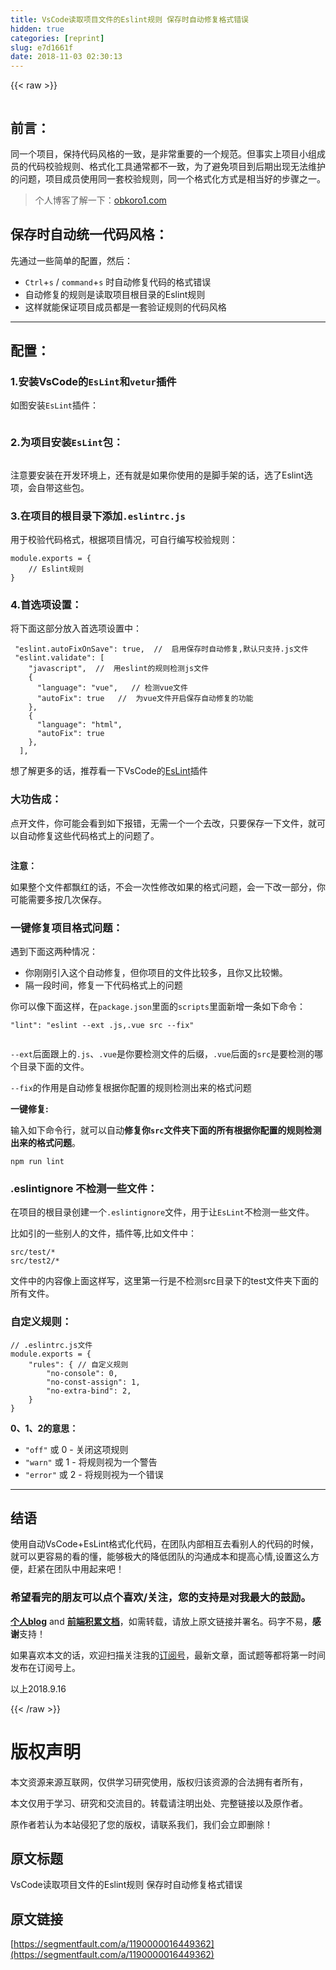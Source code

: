 ```yaml
---
title: VsCode读取项目文件的Eslint规则 保存时自动修复格式错误
hidden: true
categories: [reprint]
slug: e7d1661f
date: 2018-11-03 02:30:13
---
```


{{< raw >}}
<p><span class="img-wrap"><img data-src="/img/remote/1460000016449365?w=972&amp;h=648" src="https://static.alili.tech/img/remote/1460000016449365?w=972&amp;h=648" alt="" title="" style="cursor:pointer;display:inline"></span></p><h2 id="articleHeader0">&#x524D;&#x8A00;&#xFF1A;</h2><p>&#x540C;&#x4E00;&#x4E2A;&#x9879;&#x76EE;&#xFF0C;&#x4FDD;&#x6301;&#x4EE3;&#x7801;&#x98CE;&#x683C;&#x7684;&#x4E00;&#x81F4;&#xFF0C;&#x662F;&#x975E;&#x5E38;&#x91CD;&#x8981;&#x7684;&#x4E00;&#x4E2A;&#x89C4;&#x8303;&#x3002;&#x4F46;&#x4E8B;&#x5B9E;&#x4E0A;&#x9879;&#x76EE;&#x5C0F;&#x7EC4;&#x6210;&#x5458;&#x7684;&#x4EE3;&#x7801;&#x6821;&#x9A8C;&#x89C4;&#x5219;&#x3001;&#x683C;&#x5F0F;&#x5316;&#x5DE5;&#x5177;&#x901A;&#x5E38;&#x90FD;&#x4E0D;&#x4E00;&#x81F4;&#xFF0C;&#x4E3A;&#x4E86;&#x907F;&#x514D;&#x9879;&#x76EE;&#x5230;&#x540E;&#x671F;&#x51FA;&#x73B0;&#x65E0;&#x6CD5;&#x7EF4;&#x62A4;&#x7684;&#x95EE;&#x9898;&#xFF0C;&#x9879;&#x76EE;&#x6210;&#x5458;&#x4F7F;&#x7528;&#x540C;&#x4E00;&#x5957;&#x6821;&#x9A8C;&#x89C4;&#x5219;&#xFF0C;&#x540C;&#x4E00;&#x4E2A;&#x683C;&#x5F0F;&#x5316;&#x65B9;&#x5F0F;&#x662F;&#x76F8;&#x5F53;&#x597D;&#x7684;&#x6B65;&#x9AA4;&#x4E4B;&#x4E00;&#x3002;</p><blockquote>&#x4E2A;&#x4EBA;&#x535A;&#x5BA2;&#x4E86;&#x89E3;&#x4E00;&#x4E0B;&#xFF1A;<a href="http://obkoro1.com/" rel="nofollow noreferrer" target="_blank">obkoro1.com</a></blockquote><h2 id="articleHeader1">&#x4FDD;&#x5B58;&#x65F6;&#x81EA;&#x52A8;&#x7EDF;&#x4E00;&#x4EE3;&#x7801;&#x98CE;&#x683C;&#xFF1A;</h2><p>&#x5148;&#x901A;&#x8FC7;&#x4E00;&#x4E9B;&#x7B80;&#x5355;&#x7684;&#x914D;&#x7F6E;&#xFF0C;&#x7136;&#x540E;&#xFF1A;</p><ul><li><code>Ctrl</code>+<code>s</code> / <code>command</code>+<code>s</code> &#x65F6;&#x81EA;&#x52A8;&#x4FEE;&#x590D;&#x4EE3;&#x7801;&#x7684;&#x683C;&#x5F0F;&#x9519;&#x8BEF;</li><li>&#x81EA;&#x52A8;&#x4FEE;&#x590D;&#x7684;&#x89C4;&#x5219;&#x662F;&#x8BFB;&#x53D6;&#x9879;&#x76EE;&#x6839;&#x76EE;&#x5F55;&#x7684;Eslint&#x89C4;&#x5219;</li><li>&#x8FD9;&#x6837;&#x5C31;&#x80FD;&#x4FDD;&#x8BC1;&#x9879;&#x76EE;&#x6210;&#x5458;&#x90FD;&#x662F;&#x4E00;&#x5957;&#x9A8C;&#x8BC1;&#x89C4;&#x5219;&#x7684;&#x4EE3;&#x7801;&#x98CE;&#x683C;</li></ul><hr><h2 id="articleHeader2">&#x914D;&#x7F6E;&#xFF1A;</h2><h3 id="articleHeader3">1.&#x5B89;&#x88C5;VsCode&#x7684;<code>EsLint</code>&#x548C;<code>vetur</code>&#x63D2;&#x4EF6;</h3><p>&#x5982;&#x56FE;&#x5B89;&#x88C5;<code>EsLint</code>&#x63D2;&#x4EF6;&#xFF1A;</p><p><span class="img-wrap"><img data-src="/img/remote/1460000016449366" src="https://static.alili.tech/img/remote/1460000016449366" alt="" title="" style="cursor:pointer;display:inline"></span></p><h3 id="articleHeader4">2.&#x4E3A;&#x9879;&#x76EE;&#x5B89;&#x88C5;<code>EsLint</code>&#x5305;&#xFF1A;</h3><p><span class="img-wrap"><img data-src="/img/remote/1460000016449367" src="https://static.alili.tech/img/remote/1460000016449367" alt="" title="" style="cursor:pointer;display:inline"></span></p><p>&#x6CE8;&#x610F;&#x8981;&#x5B89;&#x88C5;&#x5728;&#x5F00;&#x53D1;&#x73AF;&#x5883;&#x4E0A;&#xFF0C;&#x8FD8;&#x6709;&#x5C31;&#x662F;&#x5982;&#x679C;&#x4F60;&#x4F7F;&#x7528;&#x7684;&#x662F;&#x811A;&#x624B;&#x67B6;&#x7684;&#x8BDD;&#xFF0C;&#x9009;&#x4E86;Eslint&#x9009;&#x9879;&#xFF0C;&#x4F1A;&#x81EA;&#x5E26;&#x8FD9;&#x4E9B;&#x5305;&#x3002;</p><h3 id="articleHeader5">3.&#x5728;&#x9879;&#x76EE;&#x7684;&#x6839;&#x76EE;&#x5F55;&#x4E0B;&#x6DFB;&#x52A0;<code>.eslintrc.js</code></h3><p>&#x7528;&#x4E8E;&#x6821;&#x9A8C;&#x4EE3;&#x7801;&#x683C;&#x5F0F;&#xFF0C;&#x6839;&#x636E;&#x9879;&#x76EE;&#x60C5;&#x51B5;&#xFF0C;&#x53EF;&#x81EA;&#x884C;&#x7F16;&#x5199;&#x6821;&#x9A8C;&#x89C4;&#x5219;&#xFF1A;</p><div class="widget-codetool" style="display:none"><div class="widget-codetool--inner"><span class="selectCode code-tool" data-toggle="tooltip" data-placement="top" title="" data-original-title="&#x5168;&#x9009;"></span> <span type="button" class="copyCode code-tool" data-toggle="tooltip" data-placement="top" data-clipboard-text="module.exports = {
    // Eslint&#x89C4;&#x5219;
}" title="" data-original-title="&#x590D;&#x5236;"></span> <span type="button" class="saveToNote code-tool" data-toggle="tooltip" data-placement="top" title="" data-original-title="&#x653E;&#x8FDB;&#x7B14;&#x8BB0;"></span></div></div><pre class="javascript hljs"><code class="js"><span class="hljs-built_in">module</span>.exports = {
    <span class="hljs-comment">// Eslint&#x89C4;&#x5219;</span>
}</code></pre><h3 id="articleHeader6">4.&#x9996;&#x9009;&#x9879;&#x8BBE;&#x7F6E;&#xFF1A;</h3><p>&#x5C06;&#x4E0B;&#x9762;&#x8FD9;&#x90E8;&#x5206;&#x653E;&#x5165;&#x9996;&#x9009;&#x9879;&#x8BBE;&#x7F6E;&#x4E2D;&#xFF1A;</p><div class="widget-codetool" style="display:none"><div class="widget-codetool--inner"><span class="selectCode code-tool" data-toggle="tooltip" data-placement="top" title="" data-original-title="&#x5168;&#x9009;"></span> <span type="button" class="copyCode code-tool" data-toggle="tooltip" data-placement="top" data-clipboard-text=" &quot;eslint.autoFixOnSave&quot;: true,  //  &#x542F;&#x7528;&#x4FDD;&#x5B58;&#x65F6;&#x81EA;&#x52A8;&#x4FEE;&#x590D;,&#x9ED8;&#x8BA4;&#x53EA;&#x652F;&#x6301;.js&#x6587;&#x4EF6;
 &quot;eslint.validate&quot;: [
    &quot;javascript&quot;,  //  &#x7528;eslint&#x7684;&#x89C4;&#x5219;&#x68C0;&#x6D4B;js&#x6587;&#x4EF6;
    {
      &quot;language&quot;: &quot;vue&quot;,   // &#x68C0;&#x6D4B;vue&#x6587;&#x4EF6;
      &quot;autoFix&quot;: true   //  &#x4E3A;vue&#x6587;&#x4EF6;&#x5F00;&#x542F;&#x4FDD;&#x5B58;&#x81EA;&#x52A8;&#x4FEE;&#x590D;&#x7684;&#x529F;&#x80FD;
    },
    {
      &quot;language&quot;: &quot;html&quot;,
      &quot;autoFix&quot;: true
    },
  ],
" title="" data-original-title="&#x590D;&#x5236;"></span> <span type="button" class="saveToNote code-tool" data-toggle="tooltip" data-placement="top" title="" data-original-title="&#x653E;&#x8FDB;&#x7B14;&#x8BB0;"></span></div></div><pre class="hljs actionscript"><code> <span class="hljs-string">&quot;eslint.autoFixOnSave&quot;</span>: <span class="hljs-literal">true</span>,  <span class="hljs-comment">//  &#x542F;&#x7528;&#x4FDD;&#x5B58;&#x65F6;&#x81EA;&#x52A8;&#x4FEE;&#x590D;,&#x9ED8;&#x8BA4;&#x53EA;&#x652F;&#x6301;.js&#x6587;&#x4EF6;</span>
 <span class="hljs-string">&quot;eslint.validate&quot;</span>: [
    <span class="hljs-string">&quot;javascript&quot;</span>,  <span class="hljs-comment">//  &#x7528;eslint&#x7684;&#x89C4;&#x5219;&#x68C0;&#x6D4B;js&#x6587;&#x4EF6;</span>
    {
      <span class="hljs-string">&quot;language&quot;</span>: <span class="hljs-string">&quot;vue&quot;</span>,   <span class="hljs-comment">// &#x68C0;&#x6D4B;vue&#x6587;&#x4EF6;</span>
      <span class="hljs-string">&quot;autoFix&quot;</span>: <span class="hljs-literal">true</span>   <span class="hljs-comment">//  &#x4E3A;vue&#x6587;&#x4EF6;&#x5F00;&#x542F;&#x4FDD;&#x5B58;&#x81EA;&#x52A8;&#x4FEE;&#x590D;&#x7684;&#x529F;&#x80FD;</span>
    },
    {
      <span class="hljs-string">&quot;language&quot;</span>: <span class="hljs-string">&quot;html&quot;</span>,
      <span class="hljs-string">&quot;autoFix&quot;</span>: <span class="hljs-literal">true</span>
    },
  ],
</code></pre><p>&#x60F3;&#x4E86;&#x89E3;&#x66F4;&#x591A;&#x7684;&#x8BDD;&#xFF0C;&#x63A8;&#x8350;&#x770B;&#x4E00;&#x4E0B;VsCode&#x7684;<a href="https://marketplace.visualstudio.com/items?itemName=dbaeumer.vscode-eslint" rel="nofollow noreferrer" target="_blank">EsLint</a>&#x63D2;&#x4EF6;</p><h3 id="articleHeader7">&#x5927;&#x529F;&#x544A;&#x6210;&#xFF1A;</h3><p>&#x70B9;&#x5F00;&#x6587;&#x4EF6;&#xFF0C;&#x4F60;&#x53EF;&#x80FD;&#x4F1A;&#x770B;&#x5230;&#x5982;&#x4E0B;&#x62A5;&#x9519;&#xFF0C;&#x65E0;&#x9700;&#x4E00;&#x4E2A;&#x4E00;&#x4E2A;&#x53BB;&#x6539;&#xFF0C;&#x53EA;&#x8981;&#x4FDD;&#x5B58;&#x4E00;&#x4E0B;&#x6587;&#x4EF6;&#xFF0C;&#x5C31;&#x53EF;&#x4EE5;&#x81EA;&#x52A8;&#x4FEE;&#x590D;&#x8FD9;&#x4E9B;&#x4EE3;&#x7801;&#x683C;&#x5F0F;&#x4E0A;&#x7684;&#x95EE;&#x9898;&#x4E86;&#x3002;</p><p><span class="img-wrap"><img data-src="/img/remote/1460000016449368" src="https://static.alili.tech/img/remote/1460000016449368" alt="" title="" style="cursor:pointer;display:inline"></span></p><p><strong>&#x6CE8;&#x610F;&#xFF1A;</strong></p><p>&#x5982;&#x679C;&#x6574;&#x4E2A;&#x6587;&#x4EF6;&#x90FD;&#x98D8;&#x7EA2;&#x7684;&#x8BDD;&#xFF0C;&#x4E0D;&#x4F1A;&#x4E00;&#x6B21;&#x6027;&#x4FEE;&#x6539;&#x5982;&#x679C;&#x7684;&#x683C;&#x5F0F;&#x95EE;&#x9898;&#xFF0C;&#x4F1A;&#x4E00;&#x4E0B;&#x6539;&#x4E00;&#x90E8;&#x5206;&#xFF0C;&#x4F60;&#x53EF;&#x80FD;&#x9700;&#x8981;&#x591A;&#x6309;&#x51E0;&#x6B21;&#x4FDD;&#x5B58;&#x3002;</p><h3 id="articleHeader8">&#x4E00;&#x952E;&#x4FEE;&#x590D;&#x9879;&#x76EE;&#x683C;&#x5F0F;&#x95EE;&#x9898;&#xFF1A;</h3><p>&#x9047;&#x5230;&#x4E0B;&#x9762;&#x8FD9;&#x4E24;&#x79CD;&#x60C5;&#x51B5;&#xFF1A;</p><ul><li>&#x4F60;&#x521A;&#x521A;&#x5F15;&#x5165;&#x8FD9;&#x4E2A;&#x81EA;&#x52A8;&#x4FEE;&#x590D;&#xFF0C;&#x4F46;&#x4F60;&#x9879;&#x76EE;&#x7684;&#x6587;&#x4EF6;&#x6BD4;&#x8F83;&#x591A;&#xFF0C;&#x4E14;&#x4F60;&#x53C8;&#x6BD4;&#x8F83;&#x61D2;&#x3002;</li><li>&#x9694;&#x4E00;&#x6BB5;&#x65F6;&#x95F4;&#xFF0C;&#x4FEE;&#x590D;&#x4E00;&#x4E0B;&#x4EE3;&#x7801;&#x683C;&#x5F0F;&#x4E0A;&#x7684;&#x95EE;&#x9898;</li></ul><p>&#x4F60;&#x53EF;&#x4EE5;&#x50CF;&#x4E0B;&#x9762;&#x8FD9;&#x6837;&#xFF0C;&#x5728;<code>package.json</code>&#x91CC;&#x9762;&#x7684;<code>scripts</code>&#x91CC;&#x9762;&#x65B0;&#x589E;&#x4E00;&#x6761;&#x5982;&#x4E0B;&#x547D;&#x4EE4;&#xFF1A;</p><div class="widget-codetool" style="display:none"><div class="widget-codetool--inner"><span class="selectCode code-tool" data-toggle="tooltip" data-placement="top" title="" data-original-title="&#x5168;&#x9009;"></span> <span type="button" class="copyCode code-tool" data-toggle="tooltip" data-placement="top" data-clipboard-text="&quot;lint&quot;: &quot;eslint --ext .js,.vue src --fix&quot;
" title="" data-original-title="&#x590D;&#x5236;"></span> <span type="button" class="saveToNote code-tool" data-toggle="tooltip" data-placement="top" title="" data-original-title="&#x653E;&#x8FDB;&#x7B14;&#x8BB0;"></span></div></div><pre class="hljs 1c"><code><span class="hljs-string">&quot;lint&quot;</span>: <span class="hljs-string">&quot;eslint --ext .js,.vue src --fix&quot;</span>
</code></pre><p><span class="img-wrap"><img data-src="/img/remote/1460000016449369?w=694&amp;h=111" src="https://static.alili.tech/img/remote/1460000016449369?w=694&amp;h=111" alt="" title="" style="cursor:pointer;display:inline"></span></p><p><code>--ext</code>&#x540E;&#x9762;&#x8DDF;&#x4E0A;&#x7684;<code>.js</code>&#x3001;<code>.vue</code>&#x662F;&#x4F60;&#x8981;&#x68C0;&#x6D4B;&#x6587;&#x4EF6;&#x7684;&#x540E;&#x7F00;&#xFF0C;<code>.vue</code>&#x540E;&#x9762;&#x7684;<code>src</code>&#x662F;&#x8981;&#x68C0;&#x6D4B;&#x7684;&#x54EA;&#x4E2A;&#x76EE;&#x5F55;&#x4E0B;&#x9762;&#x7684;&#x6587;&#x4EF6;&#x3002;</p><p><code>--fix</code>&#x7684;&#x4F5C;&#x7528;&#x662F;&#x81EA;&#x52A8;&#x4FEE;&#x590D;&#x6839;&#x636E;&#x4F60;&#x914D;&#x7F6E;&#x7684;&#x89C4;&#x5219;&#x68C0;&#x6D4B;&#x51FA;&#x6765;&#x7684;&#x683C;&#x5F0F;&#x95EE;&#x9898;</p><p><strong>&#x4E00;&#x952E;&#x4FEE;&#x590D;:</strong></p><p>&#x8F93;&#x5165;&#x5982;&#x4E0B;&#x547D;&#x4EE4;&#x884C;&#xFF0C;&#x5C31;&#x53EF;&#x4EE5;&#x81EA;&#x52A8;<strong>&#x4FEE;&#x590D;&#x4F60;<code>src</code>&#x6587;&#x4EF6;&#x5939;&#x4E0B;&#x9762;&#x7684;&#x6240;&#x6709;&#x6839;&#x636E;&#x4F60;&#x914D;&#x7F6E;&#x7684;&#x89C4;&#x5219;&#x68C0;&#x6D4B;&#x51FA;&#x6765;&#x7684;&#x683C;&#x5F0F;&#x95EE;&#x9898;</strong>&#x3002;</p><div class="widget-codetool" style="display:none"><div class="widget-codetool--inner"><span class="selectCode code-tool" data-toggle="tooltip" data-placement="top" title="" data-original-title="&#x5168;&#x9009;"></span> <span type="button" class="copyCode code-tool" data-toggle="tooltip" data-placement="top" data-clipboard-text="npm run lint
" title="" data-original-title="&#x590D;&#x5236;"></span> <span type="button" class="saveToNote code-tool" data-toggle="tooltip" data-placement="top" title="" data-original-title="&#x653E;&#x8FDB;&#x7B14;&#x8BB0;"></span></div></div><pre class="hljs dockerfile"><code>npm <span class="hljs-keyword">run</span><span class="bash"> lint
</span></code></pre><h3 id="articleHeader9">.eslintignore &#x4E0D;&#x68C0;&#x6D4B;&#x4E00;&#x4E9B;&#x6587;&#x4EF6;&#xFF1A;</h3><p>&#x5728;&#x9879;&#x76EE;&#x7684;&#x6839;&#x76EE;&#x5F55;&#x521B;&#x5EFA;&#x4E00;&#x4E2A;<code>.eslintignore</code>&#x6587;&#x4EF6;&#xFF0C;&#x7528;&#x4E8E;&#x8BA9;<code>EsLint</code>&#x4E0D;&#x68C0;&#x6D4B;&#x4E00;&#x4E9B;&#x6587;&#x4EF6;&#x3002;</p><p>&#x6BD4;&#x5982;&#x5F15;&#x7684;&#x4E00;&#x4E9B;&#x522B;&#x4EBA;&#x7684;&#x6587;&#x4EF6;&#xFF0C;&#x63D2;&#x4EF6;&#x7B49;,&#x6BD4;&#x5982;&#x6587;&#x4EF6;&#x4E2D;&#xFF1A;</p><div class="widget-codetool" style="display:none"><div class="widget-codetool--inner"><span class="selectCode code-tool" data-toggle="tooltip" data-placement="top" title="" data-original-title="&#x5168;&#x9009;"></span> <span type="button" class="copyCode code-tool" data-toggle="tooltip" data-placement="top" data-clipboard-text="src/test/* 
src/test2/* 
" title="" data-original-title="&#x590D;&#x5236;"></span> <span type="button" class="saveToNote code-tool" data-toggle="tooltip" data-placement="top" title="" data-original-title="&#x653E;&#x8FDB;&#x7B14;&#x8BB0;"></span></div></div><pre class="hljs awk"><code>src<span class="hljs-regexp">/test/</span>* 
src<span class="hljs-regexp">/test2/</span>* 
</code></pre><p>&#x6587;&#x4EF6;&#x4E2D;&#x7684;&#x5185;&#x5BB9;&#x50CF;&#x4E0A;&#x9762;&#x8FD9;&#x6837;&#x5199;&#xFF0C;&#x8FD9;&#x91CC;&#x7B2C;&#x4E00;&#x884C;&#x662F;&#x4E0D;&#x68C0;&#x6D4B;src&#x76EE;&#x5F55;&#x4E0B;&#x7684;test&#x6587;&#x4EF6;&#x5939;&#x4E0B;&#x9762;&#x7684;&#x6240;&#x6709;&#x6587;&#x4EF6;&#x3002;</p><h3 id="articleHeader10">&#x81EA;&#x5B9A;&#x4E49;&#x89C4;&#x5219;&#xFF1A;</h3><div class="widget-codetool" style="display:none"><div class="widget-codetool--inner"><span class="selectCode code-tool" data-toggle="tooltip" data-placement="top" title="" data-original-title="&#x5168;&#x9009;"></span> <span type="button" class="copyCode code-tool" data-toggle="tooltip" data-placement="top" data-clipboard-text="// .eslintrc.js&#x6587;&#x4EF6;
module.exports = {
    &quot;rules&quot;: { // &#x81EA;&#x5B9A;&#x4E49;&#x89C4;&#x5219;
        &quot;no-console&quot;: 0,
        &quot;no-const-assign&quot;: 1, 
        &quot;no-extra-bind&quot;: 2,
    }
}
" title="" data-original-title="&#x590D;&#x5236;"></span> <span type="button" class="saveToNote code-tool" data-toggle="tooltip" data-placement="top" title="" data-original-title="&#x653E;&#x8FDB;&#x7B14;&#x8BB0;"></span></div></div><pre class="hljs java"><code><span class="hljs-comment">// .eslintrc.js&#x6587;&#x4EF6;</span>
<span class="hljs-keyword">module</span>.<span class="hljs-keyword">exports</span> = {
    <span class="hljs-string">&quot;rules&quot;</span>: { <span class="hljs-comment">// &#x81EA;&#x5B9A;&#x4E49;&#x89C4;&#x5219;</span>
        <span class="hljs-string">&quot;no-console&quot;</span>: <span class="hljs-number">0</span>,
        <span class="hljs-string">&quot;no-const-assign&quot;</span>: <span class="hljs-number">1</span>, 
        <span class="hljs-string">&quot;no-extra-bind&quot;</span>: <span class="hljs-number">2</span>,
    }
}
</code></pre><p><strong>0&#x3001;1&#x3001;2&#x7684;&#x610F;&#x601D;&#xFF1A;</strong></p><ul><li><code>&quot;off&quot;</code> &#x6216; 0 - &#x5173;&#x95ED;&#x8FD9;&#x9879;&#x89C4;&#x5219;</li><li><code>&quot;warn&quot;</code> &#x6216; 1 - &#x5C06;&#x89C4;&#x5219;&#x89C6;&#x4E3A;&#x4E00;&#x4E2A;&#x8B66;&#x544A;</li><li><code>&quot;error&quot;</code> &#x6216; 2 - &#x5C06;&#x89C4;&#x5219;&#x89C6;&#x4E3A;&#x4E00;&#x4E2A;&#x9519;&#x8BEF;</li></ul><hr><h2 id="articleHeader11">&#x7ED3;&#x8BED;</h2><p>&#x4F7F;&#x7528;&#x81EA;&#x52A8;VsCode+EsLint&#x683C;&#x5F0F;&#x5316;&#x4EE3;&#x7801;&#xFF0C;&#x5728;&#x56E2;&#x961F;&#x5185;&#x90E8;&#x76F8;&#x4E92;&#x53BB;&#x770B;&#x522B;&#x4EBA;&#x7684;&#x4EE3;&#x7801;&#x7684;&#x65F6;&#x5019;&#xFF0C;&#x5C31;&#x53EF;&#x4EE5;&#x66F4;&#x5BB9;&#x6613;&#x7684;&#x770B;&#x7684;&#x61C2;&#xFF0C;&#x80FD;&#x591F;&#x6781;&#x5927;&#x7684;&#x964D;&#x4F4E;&#x56E2;&#x961F;&#x7684;&#x6C9F;&#x901A;&#x6210;&#x672C;&#x548C;&#x63D0;&#x9AD8;&#x5FC3;&#x60C5;,&#x8BBE;&#x7F6E;&#x8FD9;&#x4E48;&#x65B9;&#x4FBF;&#xFF0C;&#x8D76;&#x7D27;&#x5728;&#x56E2;&#x961F;&#x4E2D;&#x7528;&#x8D77;&#x6765;&#x5427;&#xFF01;</p><h3 id="articleHeader12">&#x5E0C;&#x671B;&#x770B;&#x5B8C;&#x7684;&#x670B;&#x53CB;&#x53EF;&#x4EE5;&#x70B9;&#x4E2A;&#x559C;&#x6B22;/&#x5173;&#x6CE8;&#xFF0C;&#x60A8;&#x7684;&#x652F;&#x6301;&#x662F;&#x5BF9;&#x6211;&#x6700;&#x5927;&#x7684;&#x9F13;&#x52B1;&#x3002;</h3><p><strong><a href="http://obkoro1.com/" rel="nofollow noreferrer" target="_blank">&#x4E2A;&#x4EBA;blog</a></strong> and <strong><a href="http://obkoro1.com/web_accumulate/" rel="nofollow noreferrer" target="_blank">&#x524D;&#x7AEF;&#x79EF;&#x7D2F;&#x6587;&#x6863;</a></strong>&#xFF0C;&#x5982;&#x9700;&#x8F6C;&#x8F7D;&#xFF0C;&#x8BF7;&#x653E;&#x4E0A;&#x539F;&#x6587;&#x94FE;&#x63A5;&#x5E76;&#x7F72;&#x540D;&#x3002;&#x7801;&#x5B57;&#x4E0D;&#x6613;&#xFF0C;<strong>&#x611F;&#x8C22;</strong>&#x652F;&#x6301;&#xFF01;</p><p>&#x5982;&#x679C;&#x559C;&#x6B22;&#x672C;&#x6587;&#x7684;&#x8BDD;&#xFF0C;&#x6B22;&#x8FCE;&#x626B;&#x63CF;&#x5173;&#x6CE8;&#x6211;&#x7684;<a href="https://user-gold-cdn.xitu.io/2018/5/1/1631b6f52f7e7015?w=344&amp;h=344&amp;f=jpeg&amp;s=8317" rel="nofollow noreferrer" target="_blank">&#x8BA2;&#x9605;&#x53F7;</a>&#xFF0C;&#x6700;&#x65B0;&#x6587;&#x7AE0;&#xFF0C;&#x9762;&#x8BD5;&#x9898;&#x7B49;&#x90FD;&#x5C06;&#x7B2C;&#x4E00;&#x65F6;&#x95F4;&#x53D1;&#x5E03;&#x5728;&#x8BA2;&#x9605;&#x53F7;&#x4E0A;&#x3002;</p><p>&#x4EE5;&#x4E0A;2018.9.16</p>
{{< /raw >}}

# 版权声明
本文资源来源互联网，仅供学习研究使用，版权归该资源的合法拥有者所有，

本文仅用于学习、研究和交流目的。转载请注明出处、完整链接以及原作者。 

原作者若认为本站侵犯了您的版权，请联系我们，我们会立即删除！

## 原文标题
VsCode读取项目文件的Eslint规则 保存时自动修复格式错误

## 原文链接
[https://segmentfault.com/a/1190000016449362](https://segmentfault.com/a/1190000016449362)

